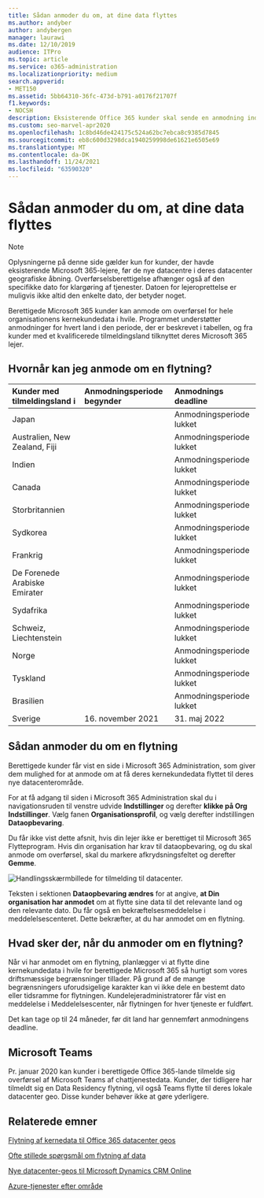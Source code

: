 ```yaml
---
title: Sådan anmoder du om, at dine data flyttes
ms.author: andyber
author: andybergen
manager: laurawi
ms.date: 12/10/2019
audience: ITPro
ms.topic: article
ms.service: o365-administration
ms.localizationpriority: medium
search.appverid:
- MET150
ms.assetid: 5bb64310-36fc-473d-b791-a0176f21707f
f1.keywords:
- NOCSH
description: Eksisterende Office 365 kunder skal sende en anmodning inden deadline for deres land for at få deres Microsoft 365-tjenestedata flyttet til deres nye geo.
ms.custom: seo-marvel-apr2020
ms.openlocfilehash: 1c8bd46de424175c524a62bc7ebca8c9385d7845
ms.sourcegitcommit: eb8c600d3298dca1940259998de61621e6505e69
ms.translationtype: MT
ms.contentlocale: da-DK
ms.lasthandoff: 11/24/2021
ms.locfileid: "63590320"
---
```

# <a name="how-to-request-your-data-move"></a>Sådan anmoder du om, at dine data flyttes

> [!NOTE]
> Oplysningerne på denne side gælder kun for kunder, der havde eksisterende Microsoft 365-lejere, før de nye datacentre i deres datacenter geografiske åbning. Overførselsberettigelse afhænger også af den specifikke dato for klargøring af tjenester.  Datoen for lejeroprettelse er muligvis ikke altid den enkelte dato, der betyder noget.
  
Berettigede Microsoft 365 kunder kan anmode om overførsel for hele organisationens kernekundedata i hvile.  Programmet understøtter anmodninger for hvert land i den periode, der er beskrevet i tabellen, og fra kunder med et kvalificerede tilmeldingsland tilknyttet deres Microsoft 365 lejer.
  
## <a name="when-can-i-request-a-move"></a>Hvornår kan jeg anmode om en flytning?

| Kunder med tilmeldingsland i | Anmodningsperiode begynder | Anmodnings deadline |
|:-----|:-----|:-----|
|Japan  | |Anmodningsperiode lukket  |
|Australien, New Zealand, Fiji  | |Anmodningsperiode lukket  |
|Indien  | |Anmodningsperiode lukket  |
|Canada  | |Anmodningsperiode lukket  |
|Storbritannien  | |Anmodningsperiode lukket  |
|Sydkorea  | |Anmodningsperiode lukket  |
|Frankrig  | |Anmodningsperiode lukket  |
|De Forenede Arabiske Emirater  | |Anmodningsperiode lukket  |
|Sydafrika  | |Anmodningsperiode lukket  |
|Schweiz, Liechtenstein  | |Anmodningsperiode lukket  |
|Norge  | |Anmodningsperiode lukket  |
|Tyskland  | |Anmodningsperiode lukket  |
|Brasilien  | |Anmodningsperiode lukket  |
|Sverige  |16. november 2021  |31. maj 2022  |

## <a name="how-to-request-a-move"></a>Sådan anmoder du om en flytning

Berettigede kunder får vist en side i Microsoft 365 Administration, som giver dem mulighed for at anmode om at få deres kernekundedata flyttet til deres nye datacenterområde.  
  
For at få adgang til siden i Microsoft 365 Administration skal du i navigationsruden til venstre udvide **Indstillinger** og derefter **klikke på Org Indstillinger**.
Vælg fanen **Organisationsprofil**, og vælg derefter indstillingen **Dataopbevaring**.
  
Du får ikke vist dette afsnit, hvis din lejer ikke er berettiget til Microsoft 365 Flytteprogram.  Hvis din organisation har krav til dataopbevaring, og du skal anmode om overførsel, skal du markere afkrydsningsfeltet og derefter **Gemme**.
  
![Handlingsskærmbillede for tilmelding til datacenter.](../media/dataresidencyflyoutae.jpg)
  
Teksten i sektionen **Dataopbevaring ændres** for at angive, **at Din organisation har anmodet** om at flytte sine data til det relevante land og den relevante dato. Du får også en bekræftelsesmeddelelse i meddelelsescenteret. Dette bekræfter, at du har anmodet om en flytning. 
  
## <a name="what-happens-after-requesting-a-move"></a>Hvad sker der, når du anmoder om en flytning?

Når vi har anmodet om en flytning, planlægger vi at flytte dine kernekundedata i hvile for berettigede Microsoft 365 så hurtigt som vores driftsmæssige begrænsninger tillader. På grund af de mange begrænsningers uforudsigelige karakter kan vi ikke dele en bestemt dato eller tidsramme for flytningen. Kundelejeradministratorer får vist en meddelelse i Meddelelsescenter, når flytningen for hver tjeneste er fuldført.
  
Det kan tage op til 24 måneder, før dit land har gennemført anmodningens deadline.
  
## <a name="microsoft-teams"></a>Microsoft Teams

Pr. januar 2020 kan kunder i berettigede Office 365-lande tilmelde sig overførsel af Microsoft Teams af chattjenestedata.  Kunder, der tidligere har tilmeldt sig en Data Residency flytning, vil også Teams flytte til deres lokale datacenter geo.  Disse kunder behøver ikke at gøre yderligere.

## <a name="related-topics"></a>Relaterede emner

[Flytning af kernedata til Office 365 datacenter geos](moving-data-to-new-datacenter-geos.md)

[Ofte stillede spørgsmål om flytning af data](data-move-faq.yml)

[Nye datacenter-geos til Microsoft Dynamics CRM Online](/power-platform/admin/new-datacenter-regions)
  
[Azure-tjenester efter område](https://azure.microsoft.com/regions/)
